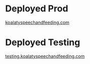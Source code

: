 # Deployed Prod
[koalatyspeechandfeeding.com](https://www.koalatyspeechandfeeding.com/)
# Deployed Testing
[testing.koalatyspeechandfeeding.com](https://testing.koalatyspeechandfeeding.com/)